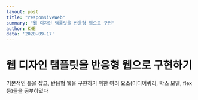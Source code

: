 ```yaml
---
layout: post
title: "responsiveWeb"
summary: "웹 디자인 탬플릿을 반응형 웹으로 구현"
author: KHE
data: '2020-09-17'
---
```


# 웹 디자인 탬플릿을 반응형 웹으로 구현하기

기본적인 틀을 잡고, 반응형 웹을 구현하기 위한 여러 요소(미디어쿼리, 박스 모델, flex 등)들을 공부하였다

